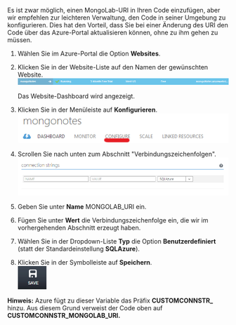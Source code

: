 Es ist zwar möglich, einen MongoLab-URI in Ihren Code einzufügen, aber wir empfehlen zur leichteren Verwaltung, den Code in seiner Umgebung zu konfigurieren. Dies hat den Vorteil, dass Sie bei einer Änderung des URI den Code über das Azure-Portal aktualisieren können, ohne zu ihm gehen zu müssen.

1.  Wählen Sie im Azure-Portal die Option **Websites**. 
2.  Klicken Sie in der Website-Liste auf den Namen der gewünschten Website.  
     ![WebSiteEntry](./media/howto-save-connectioninfo-mongolab/entry-website.png)
    
     Das Website-Dashboard wird angezeigt.

3.  Klicken Sie in der Menüleiste auf **Konfigurieren**.  
     ![WebSiteDashboardConfig](./media/howto-save-connectioninfo-mongolab/focus-mongolab-websitedashboard-config.png)

4.  Scrollen Sie nach unten zum Abschnitt "Verbindungszeichenfolgen".  
     ![WebSiteConnectionStrings](./media/howto-save-connectioninfo-mongolab/focus-mongolab-websiteconnectionstring.png)

5.  Geben Sie unter **Name** MONGOLAB\_URI ein. 
6.  Fügen Sie unter **Wert** die Verbindungszeichenfolge ein, die wir im vorhergehenden Abschnitt erzeugt haben.
7.  Wählen Sie in der Dropdown-Liste **Typ** die Option
    **Benutzerdefiniert** (statt der Standardeinstellung **SQLAzure**).
8.  Klicken Sie in der Symbolleiste auf **Speichern**.  
     ![SaveWebSite](./media/howto-save-connectioninfo-mongolab/button-website-save.png)

**Hinweis:** Azure fügt zu dieser Variable das Präfix **CUSTOMCONNSTR\_** hinzu. Aus diesem Grund verweist der Code oben auf **CUSTOMCONNSTR\_MONGOLAB\_URI.**